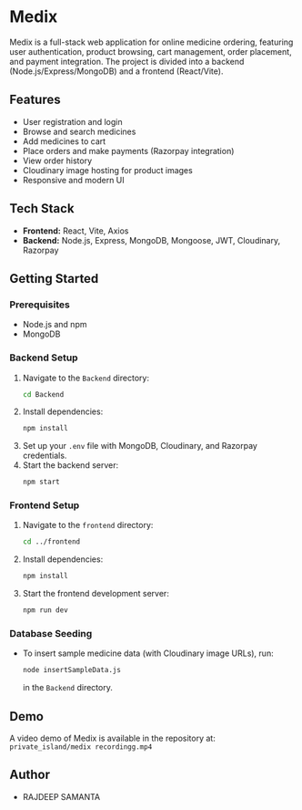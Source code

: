 # Medix

Medix is a full-stack web application for online medicine ordering, featuring user authentication, product browsing, cart management, order placement, and payment integration. The project is divided into a backend (Node.js/Express/MongoDB) and a frontend (React/Vite).

## Features
- User registration and login
- Browse and search medicines
- Add medicines to cart
- Place orders and make payments (Razorpay integration)
- View order history
- Cloudinary image hosting for product images
- Responsive and modern UI

## Tech Stack
- **Frontend:** React, Vite, Axios
- **Backend:** Node.js, Express, MongoDB, Mongoose, JWT, Cloudinary, Razorpay

## Getting Started

### Prerequisites
- Node.js and npm
- MongoDB

### Backend Setup
1. Navigate to the `Backend` directory:
   ```bash
   cd Backend
   ```
2. Install dependencies:
   ```bash
   npm install
   ```
3. Set up your `.env` file with MongoDB, Cloudinary, and Razorpay credentials.
4. Start the backend server:
   ```bash
   npm start
   ```

### Frontend Setup
1. Navigate to the `frontend` directory:
   ```bash
   cd ../frontend
   ```
2. Install dependencies:
   ```bash
   npm install
   ```
3. Start the frontend development server:
   ```bash
   npm run dev
   ```

### Database Seeding
- To insert sample medicine data (with Cloudinary image URLs), run:
  ```bash
  node insertSampleData.js
  ```
  in the `Backend` directory.

## Demo
A video demo of Medix is available in the repository at:  
`private_island/medix recordingg.mp4`



## Author
- RAJDEEP SAMANTA



